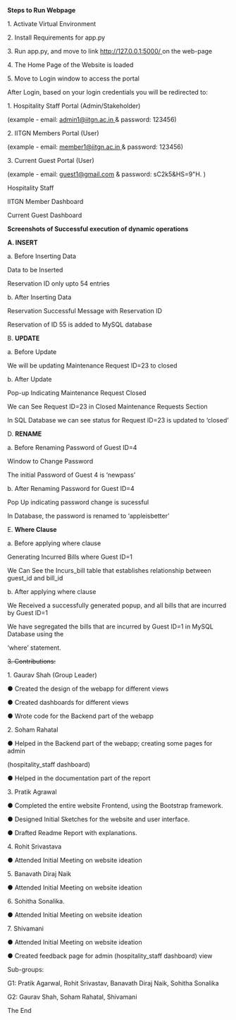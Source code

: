 ﻿<a name="br1"></a> 

**Steps to Run Webpage**

1\. Activate Virtual Environment

2\. Install Requirements for app.py

3\. Run app.py, and move to link <http://127.0.0.1:5000/>[ ](http://127.0.0.1:5000/)on the web-page



<a name="br2"></a> 

4\. The Home Page of the Website is loaded

5\. Move to Login window to access the portal



<a name="br3"></a> 

After Login, based on your login credentials you will be redirected to:

1\. Hospitality Staff Portal (Admin/Stakeholder)

(example - email: <admin1@iitgn.ac.in>[ ](mailto:admin1@iitgn.ac.in)& password: 123456)

2\. IITGN Members Portal (User)

(example - email: <member1@iitgn.ac.in>[ ](mailto:member1@iitgn.ac.in)& password: 123456)

3\. Current Guest Portal (User)

(example - email: guest1@gmail.com & password: sC2k5&HS=9"H. )



<a name="br4"></a> 

Hospitality Staff

IITGN Member Dashboard



<a name="br5"></a> 

Current Guest Dashboard

**Screenshots of Successful execution of dynamic operations**

**A. INSERT**

a. Before Inserting Data

Data to be Inserted



<a name="br6"></a> 

Reservation ID only upto 54 entries

b. After Inserting Data

Reservation Successful Message with Reservation ID



<a name="br7"></a> 

Reservation of ID 55 is added to MySQL database

B. **UPDATE**

a. Before Update

We will be updating Maintenance Request ID=23 to closed

b. After Update



<a name="br8"></a> 

Pop-up Indicating Maintenance Request Closed

We can See Request ID=23 in Closed Maintenance Requests Section



<a name="br9"></a> 

In SQL Database we can see status for Request ID=23 is updated to ‘closed’

D. **RENAME**

a. Before Renaming Password of Guest ID=4

Window to Change Password



<a name="br10"></a> 

The initial Password of Guest 4 is ‘newpass’

b. After Renaming Password for Guest ID=4

Pop Up indicating password change is sucessful



<a name="br11"></a> 

In Database, the password is renamed to ‘appleisbetter’

E. **Where Clause**

a. Before applying where clause

Generating Incurred Bills where Guest ID=1



<a name="br12"></a> 

We Can See the Incurs\_bill table that establishes relationship between guest\_id and bill\_id

b. After applying where clause

We Received a successfully generated popup, and all bills that are incurred by Guest ID=1



<a name="br13"></a> 

We have segregated the bills that are incurred by Guest ID=1 in MySQL Database using the

‘where’ statement.



<a name="br14"></a> 

~~3. Contributions:~~

1\. Gaurav Shah (Group Leader)

● Created the design of the webapp for different views

● Created dashboards for different views

● Wrote code for the Backend part of the webapp

2\. Soham Rahatal

● Helped in the Backend part of the webapp; creating some pages for admin

(hospitality\_staff dashboard)

● Helped in the documentation part of the report

3\. Pratik Agrawal

● Completed the entire website Frontend, using the Bootstrap framework.

● Designed Initial Sketches for the website and user interface.

● Drafted Readme Report with explanations.

4\. Rohit Srivastava

● Attended Initial Meeting on website ideation

5\. Banavath Diraj Naik

● Attended Initial Meeting on website ideation

6\. Sohitha Sonalika.

● Attended Initial Meeting on website ideation



<a name="br15"></a> 

7\. Shivamani

● Attended Initial Meeting on website ideation

● Created feedback page for admin (hospitality\_staff dashboard) view

Sub-groups:

G1: Pratik Agarwal, Rohit Srivastav, Banavath Diraj Naik, Sohitha Sonalika

G2: Gaurav Shah, Soham Rahatal, Shivamani

The End

